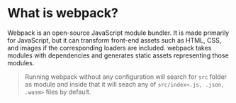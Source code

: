 # What is webpack?

Webpack is an open-source JavaScript module bundler. It is made primarily for JavaScript, but it can transform front-end assets such as HTML, CSS, and images if the corresponding loaders are included. webpack takes modules with dependencies and generates static assets representing those modules.

> Running webpack without any configuration will search for `src` folder as module and inside that it will seach any of `src/index<.js, .json, .wasm>` files by default.
